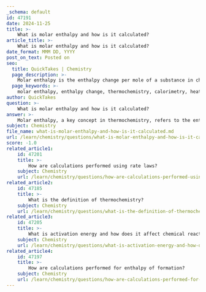 ```yaml
---
_schema: default
id: 47191
date: 2024-11-25
title: >-
    What is molar enthalpy and how is it calculated?
article_title: >-
    What is molar enthalpy and how is it calculated?
date_format: MMM DD, YYYY
post_on_text: Posted on
seo:
  title: QuickTakes | Chemistry
  page_description: >-
    Molar enthalpy is the enthalpy change per mole of a substance in chemical reactions or phase changes, calculated from heat transferred and moles involved, crucial for thermochemistry and energy change understanding.
  page_keywords: >-
    molar enthalpy, enthalpy change, thermochemistry, calorimetry, heat transfer, chemical reactions, phase changes, standard molar enthalpy, Hess's Law, J/mol, kJ/mol
author: QuickTakes
question: >-
    What is molar enthalpy and how is it calculated?
answer: >-
    Molar enthalpy, a key concept in thermochemistry, refers to the enthalpy change per mole of a substance during a chemical reaction or phase change. It is expressed in units of Joules per mole (J/mol) or kilojoules per mole (kJ/mol). The molar enthalpy change (ΔHm) can be calculated using the formula:\n\n$$\n\Delta H_m = \frac{q}{n}\n$$\n\nwhere $q$ is the heat transferred during the reaction, and $n$ is the number of moles of the reactant or product involved in the reaction.\n\nTo calculate molar enthalpy, one can utilize calorimetry, a method that measures the heat released or absorbed during a reaction. The heat change measured in a calorimeter is divided by the number of moles of the substance to find the molar enthalpy. For example, if a reaction releases 500 J of heat and involves 3 moles of reactant, the molar enthalpy would be:\n\n$$\n\Delta H_m = \frac{500 \, \text{J}}{3 \, \text{mol}} \approx 166.67 \, \text{J/mol}\n$$\n\nAdditionally, the standard molar enthalpy of formation (ΔfH°) is a specific type of molar enthalpy that represents the enthalpy change when one mole of a compound is formed from its elements in their standard states. This value is crucial for calculating the enthalpy changes of reactions using Hess's Law, which allows for the determination of enthalpy changes based on known enthalpy values of other reactions.\n\nIn summary, molar enthalpy is a vital measure in understanding energy changes in chemical processes, and it can be calculated through calorimetry or derived from standard enthalpy values using Hess's Law.
subject: Chemistry
file_name: what-is-molar-enthalpy-and-how-is-it-calculated.md
url: /learn/chemistry/questions/what-is-molar-enthalpy-and-how-is-it-calculated
score: -1.0
related_article1:
    id: 47201
    title: >-
        How are calculations performed using rate laws?
    subject: Chemistry
    url: /learn/chemistry/questions/how-are-calculations-performed-using-rate-laws
related_article2:
    id: 47185
    title: >-
        What is the definition of thermochemistry?
    subject: Chemistry
    url: /learn/chemistry/questions/what-is-the-definition-of-thermochemistry
related_article3:
    id: 47205
    title: >-
        What is activation energy and how does it affect chemical reactions?
    subject: Chemistry
    url: /learn/chemistry/questions/what-is-activation-energy-and-how-does-it-affect-chemical-reactions
related_article4:
    id: 47197
    title: >-
        How are calculations performed for enthalpy of formation?
    subject: Chemistry
    url: /learn/chemistry/questions/how-are-calculations-performed-for-enthalpy-of-formation
---
```


&nbsp;